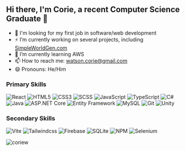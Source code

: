 ## Hi there, I'm Corie, a recent Computer Science Graduate 👋

- 🔭 I'm looking for my first job in software/web development
- ⚡ I’m currently working on several projects, including [SimpleWorldGen.com](https://github.com/CorieW/SimpleWorldGen.com)
- 🌱 I’m currently learning AWS
- 📫 How to reach me: watson.corie@gmail.com
- 😄 Pronouns: He/Him

<h3 align="left">Primary Skills</h3>
<p>
  <img alt="React" src="https://img.shields.io/badge/-React-0000FF?style=flat-square&logo=react&logoColor=white" />
  <img alt="HTML5" src="https://img.shields.io/badge/-HTML5-0000FF?style=flat-square&logo=html5&logoColor=white" />
  <img alt="CSS3" src="https://img.shields.io/badge/-CSS3-0000FF?style=flat-square&logo=css3&logoColor=white" />
  <img alt="SCSS" src="https://img.shields.io/badge/-SCSS-0000FF?style=flat-square&logo=scss&logoColor=white" />
  <img alt="JavaScript" src="https://img.shields.io/badge/-JavaScript-0000FF?style=flat-square&logo=javascript&logoColor=white" />
  <img alt="TypeScript" src="https://img.shields.io/badge/-TypeScript-0000FF?style=flat-square&logo=typescript&logoColor=white" />
  <img alt="C#" src="https://img.shields.io/badge/-csharp-0000BB?style=flat-square&logo=csharp&logoColor=white" />
  <img alt="Java" src="https://img.shields.io/badge/-java-0000BB?style=flat-square&logo=java&logoColor=white" />
  <img alt="ASP.NET Core" src="https://img.shields.io/badge/-ASP.NET Core-0000BB?style=flat-square&logo=asp.net&logoColor=white" />
  <img alt="Entity Framework" src="https://img.shields.io/badge/-Entity Framework-0000BB?style=flat-square&logo=entity_framework&logoColor=white" />
  <img alt="MySQL" src="https://img.shields.io/badge/-MySQL-000088?style=flat-square&logo=mysql&logoColor=white" />
  <img alt="Git" src="https://img.shields.io/badge/-Git-000055?style=flat-square&logo=git&logoColor=white" />
  <img alt="Unity" src="https://img.shields.io/badge/-Unity-000055?style=flat-square&logo=unity&logoColor=white" />
</p>

<h3 align="left">Secondary Skills</h3>
<p>
  <img alt="Vite" src="https://img.shields.io/badge/-Vite-0000FF?style=flat-square&logo=vite&logoColor=white" />
  <img alt="Tailwindcss" src="https://img.shields.io/badge/-Tailwind CSS-0000FF?style=flat-square&logo=tailwindcss&logoColor=white" />
  <img alt="Firebase" src="https://img.shields.io/badge/-Firebase-0000BB?style=flat-square&logo=firebase&logoColor=white" />
  <img alt="SQLite" src="https://img.shields.io/badge/-SQLite-000088?style=flat-square&logo=sqlite&logoColor=white" />
  <img alt="NPM" src="https://img.shields.io/badge/-NPM-000055?style=flat-square&logo=npm&logoColor=white" />
  <img alt="Selenium" src="https://img.shields.io/badge/-Selenium-000055?style=flat-square&logo=selenium&logoColor=white" />
</p>

<p><img align="center" src="https://github-readme-stats.vercel.app/api/top-langs?username=coriew&show_icons=true&locale=en&layout=compact&theme=dark" alt="coriew" /></p>
